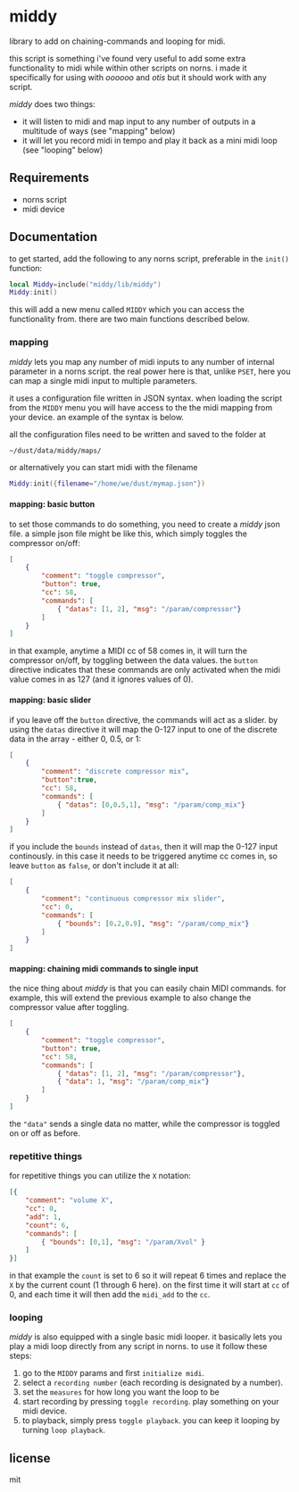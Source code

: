 # middy

library to add on chaining-commands and looping for midi.

this script is something i've found very useful to add some extra functionality to midi while within other scripts on norns. i made it specifically for using with *oooooo* and *otis* but it should work with any script.

*middy* does two things:

- it will listen to midi and map input to any number of outputs in a multitude of ways (see "mapping" below)
- it will let you record midi in tempo and play it back as a mini midi loop (see "looping" below)

## Requirements

- norns script
- midi device

## Documentation

to get started, add the following to any norns script, preferable in the `init()` function:

```lua
local Middy=include("middy/lib/middy")
Middy:init()
```

this will add a new menu called `MIDDY` which you can access the functionality from. there are two main functions described below.

### mapping

*middy* lets you map any number of midi inputs to any number of internal parameter in a norns script. the real power here is that, unlike `PSET`, here you can map a single midi input to multiple parameters. 

it uses a configuration file written in JSON syntax. when loading the script from the `MIDDY` menu you will have access to the the midi mapping from your device. an example of the syntax is below.

all the configuration files need to be written and saved to the folder at

```bash
~/dust/data/middy/maps/
```

or alternatively you can start midi with the filename

```lua
Middy:init({filename="/home/we/dust/mymap.json"})
```


#### mapping: basic button

to set those commands to do something, you need to create a *middy* json file. a simple json file might be like this, which simply toggles the compressor on/off:

```json
[
	{
	    "comment": "toggle compressor",
	    "button": true,
	    "cc": 58,
	    "commands": [ 
	    	{ "datas": [1, 2], "msg": "/param/compressor"} 
	    ]
	}
]
```

in that example, anytime a MIDI cc of 58 comes in, it will turn the compressor on/off, by toggling between the data values. the `button` directive indicates that these commands are only activated when the midi value comes in as 127 (and it ignores values of 0).

#### mapping: basic slider

if you leave off the `button` directive, the commands will act as a slider. by using the `datas` directive it will map the 0-127 input to one of the discrete data in the array - either 0, 0.5, or 1:

```json
[
	{
	    "comment": "discrete compressor mix",
	    "button":true,
	    "cc": 58,
	    "commands": [ 
	    	{ "datas": [0,0.5,1], "msg": "/param/comp_mix"} 
	    ]
	}
]
```

if you include the `bounds` instead of `datas`, then it will map the 0-127 input continously. in this case it needs to be triggered anytime cc comes in, so leave `button` as `false`, or don't include it at all:

```json
[
	{
	    "comment": "continuous compressor mix slider",
	    "cc": 0,
	    "commands": [ 
	    	{ "bounds": [0.2,0.9], "msg": "/param/comp_mix"} 
	    ]
	}
]
```

#### mapping: chaining midi commands to single input

the nice thing about *middy* is that you can easily chain MIDI commands. for example, this will extend the previous example to also
change the compressor value after toggling.

```json
[
	{
	    "comment": "toggle compressor",
	    "button": true,
	    "cc": 58,
	    "commands": [ 
	    	{ "datas": [1, 2], "msg": "/param/compressor"},
	    	{ "data": 1, "msg": "/param/comp_mix"}
	    ]
	}
]
```

the `"data"` sends a single data no matter, while the compressor is toggled on or off as before.

### repetitive things

for repetitive things you can utilize the `X` notation:

```json
[{
    "comment": "volume X",
    "cc": 0,
    "add": 1,
    "count": 6,
    "commands": [
    	{ "bounds": [0,1], "msg": "/param/Xvol" }
    ]
}]
```

in that example the `count` is set to 6 so it will repeat 6 times and replace the `X` by the current count (1 through 6 here). on the first time it will start at `cc` of 0, and each time it will then add the `midi_add` to the `cc`.

### looping

*middy* is also equipped with a single basic midi looper. it basically lets you play a midi loop directly from any script in norns. to use it follow these steps:

1. go to the `MIDDY` params and first `initialize midi`.
2. select a `recording number` (each recording is designated by a number).
3. set the `measures` for how long you want the loop to be
4. start recording by pressing `toggle recording`. play something on your midi device.  
5. to playback, simply press `toggle playback`. you can keep it looping by turning `loop playback`.

## license

mit
